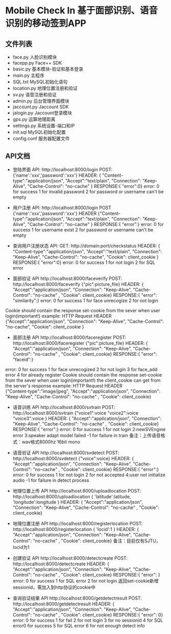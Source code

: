 Mobile Check In
基于面部识别、语音识别的移动签到APP
=============

文件列表
----------------------------

* face.py 	人脸识别模块
* facepp.py 	Face++ SDK
* basic.py 	基本模块-验证和基本登录
* main.py 	主程序
* SQL.txt 	MySQL初始化语句
* location.py	地理位置注册和验证
* sv.py		语音注册和验证
* admin.py	后台管理界面模块
* jaccount.py	Jaccount SDK
* jalogin.py	Jaccount登录模块
* gps.py	运算地理距离
* settings.py	系统设置-端口和IP
* init.sql	MySQL初始化配置
* config.conf	服务器配置文件


API文档
----------------------------
* 登陆界面
API:    http://localhost:8000/login
POST:    {'name':'xxx','password':'xxx'}
HEADER:  {  "Content-type":"application/json",
            "Accept":"text/plain",
            "Connection": "Keep-Alive", 
            "Cache-Control": "no-cache" }
RESPONSE:{  "error":0}
error:  0 for success
        1 for invalid password
        2 for password or username can't be empty

* 用户注册
API:    http://localhost:8000/login
POST   {'name':'xxx','password':'xxx'}
HEADER {"Content-type":"application/json",
        "Accept":"text/plain",
        "Connection": "Keep-Alive", 
        "Cache-Control": "no-cache" }
RESPONSE:{  "error":}
error:  0 for success
        1 for username exist
        2 for password or username can't be empty

* 查询用户注册状态
API:
GET: http://domain:port/checkstatus
HEADER:  {  "Content-type":"application/json",
            "Accept":"text/plain",
            "Connection": "Keep-Alive", 
            "Cache-Control": "no-cache",
            "Cookie": client_cookie }
RESPONSE:{  "error":0}
error:  0 for success
        1 for not login
        2 for SQL error


* 面部验证
API http://localhost:8000/faceverify
POST:	http://localhost:8000/faceverify
		{"pic":picture_file}
HEADER:  {  "Accept":"application/json",
			"Connection": "Keep-Alive", 
			"Cache-Control": "no-cache" ,
			"Cookie": client_cookie}
RESPONSE:{  "error":
			"similarity":}
error:	0 for success
		1 for face unrecogize
		2 for not login

Cookie should contain the response set-cookie from the sever when user login(important!)
example:	HTTP Request HEADER		
			{"Accept":"application/json",
			"Connection": "Keep-Alive", 
			"Cache-Control": "no-cache",
			"Cookie": client_cookie }

* 面部注册
API http://localhost:8000/faceregister
POST:	http://localhost:8000/faceregister
		{"pic":picture_file}
HEADER:  {  "Accept":"application/json",
			"Connection": "Keep-Alive", 
			"Cache-Control": "no-cache" ,
			"Cookie": client_cookie}
RESPONSE:{  "error":
			"faceid":}

error:	0 for success
		1 for face unrecogized
		2 for not login
		3 for face_add error
		4 for already register
Cookie should contain the response set-cookie from the sever when user login(important!)
the client_cookie can get from the server's response
example:	HTTP Request HEADER		
			{"Content-type":"image/jpeg",
			"Accept":"application/json",
			"Connection": "Keep-Alive", 
			"Cache-Control": "no-cache" ,
			"Cookie": client_cookie}

* 语音训练
API http://localhost:8000/svtrain
POST:	http://localhost:8000/svtrain
		{"voice1":voice
		"voice2":voice
		"voice3":voice
		}
HEADER:  {  "Accept":"application/json",
			"Connection": "Keep-Alive", 
			"Cache-Control": "no-cache" ,
			"Cookie": client_cookie}
RESPONSE:{  "error":}
error:	0 for success
		1 for not login
		2:newSVEngine error
		3:speaker adapt model failed
		-1 for failure in train
备注：上传语音格式：wav格式8000hz 16bit mono

* 语音验证
API http://localhost:8000/svdetect
POST:	http://localhost:8000/svdetect
		{"voice":voice}
HEADER:  {  "Accept":"application/json",
			"Connection": "Keep-Alive", 
			"Cache-Control": "no-cache" ,
			"Cookie": client_cookie}
RESPONSE:{  "error":}
error:	0 for success
		1 for not login
		2 for not accepted
		4:user not initialize audio
		-1 for failure in detect process

* 地理位置上传
API http://localhost:8000/uploadlocation
POST:   http://localhost:8000/uploadlocation
	{
		'latitude':latitude,
		'longitude':longitude
	}
HEADER:  {  "Accept":"application/json",
            "Connection": "Keep-Alive", 
            "Cache-Control": "no-cache" ,
            "Cookie": client_cookie}

* 地理位置注册
API http://localhost:8000/registerlocation
POST:   http://localhost:8000/registerlocation
	{
		'locid':1 
	}
HEADER:  {  "Accept":"application/json",
            "Connection": "Keep-Alive", 
            "Cache-Control": "no-cache" ,
            "Cookie": client_cookie}
备注：目前仅有SJTU，locid为1

* 创建验证
API http://localhost:8000/detectcreate
POST:   http://localhost:8000/detectcreate
HEADER:  {  "Accept":"application/json",
            "Connection": "Keep-Alive", 
            "Cache-Control": "no-cache" ,
            "Cookie": client_cookie}
RESPONSE:{  "error": }
error:  0 for success
        1 for SQL error
        2 for not login
返回set-cookie新增sessionid，需加入到http协议的cookie中

* 查询验证结果
API http://localhost:8000/getdetectresult
POST:   http://localhost:8000/getdetectresult
HEADER:  {  "Accept":"application/json",
            "Connection": "Keep-Alive", 
            "Cache-Control": "no-cache" ,
            "Cookie": client_cookie}
RESPONSE:{  "error": 0}
error:  0 for success
        1 for fail
        2 for not login
        3 for no sessionid
        4 for SQL error0 for success
        5 for SQL error
        6 for not enough detect info

